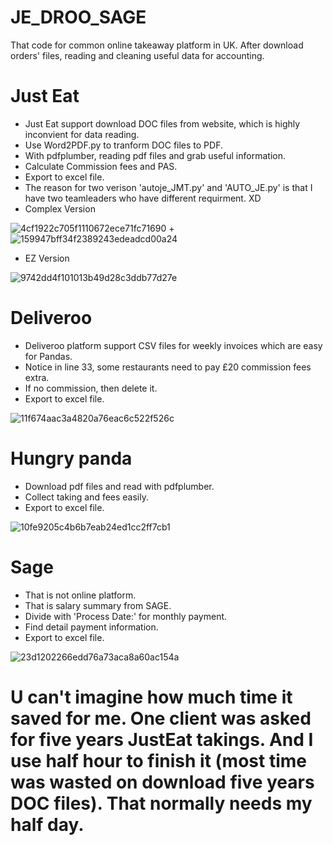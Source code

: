 # JE_DROO_SAGE
That code for common online takeaway platform in UK. After download orders' files, reading and cleaning useful data for accounting.

# Just Eat
* Just Eat support download DOC files from website, which is highly inconvient for data reading.
* Use Word2PDF.py to tranform DOC files to PDF.
* With pdfplumber, reading pdf files and grab useful information.
* Calculate Commission fees and PAS.
* Export to excel file.
* The reason for two verison 'autoje_JMT.py' and 'AUTO_JE.py' is that I have two teamleaders who have different requirment. XD
* Complex Version

![4cf1922c705f1110672ece71fc71690](https://github.com/J1ahw/JE_DROO_SAGE/assets/123384453/ec8f9f64-e23f-4908-87a4-e9e92e853251)  +  ![159947bff34f2389243edeadcd00a24](https://github.com/J1ahw/JE_DROO_SAGE/assets/123384453/2f2c078c-e1d3-4f9c-9e11-975c33a25500)

* EZ Version

![9742dd4f101013b49d28c3ddb77d27e](https://github.com/J1ahw/JE_DROO_SAGE/assets/123384453/c9a5d532-e9ad-4ab3-a8d2-7b2a721ccb06)

# Deliveroo
* Deliveroo platform support CSV files for weekly invoices which are easy for Pandas.
* Notice in line 33, some restaurants need to pay £20 commission fees extra.
* If no commission, then delete it.
* Export to excel file.

![11f674aac3a4820a76eac6c522f526c](https://github.com/J1ahw/JE_DROO_SAGE/assets/123384453/1ed67b05-234f-4a88-9890-b4d006bae54f)

# Hungry panda
* Download pdf files and read with pdfplumber.
* Collect taking and fees easily.
* Export to excel file.

![10fe9205c4b6b7eab24ed1cc2ff7cb1](https://github.com/J1ahw/JE_DROO_SAGE/assets/123384453/3765f934-8a74-440b-a202-9f4e2efe21f9)

# Sage
* That is not online platform.
* That is salary summary from SAGE.
* Divide with 'Process Date:' for monthly payment.
* Find detail payment information.
* Export to excel file.

![23d1202266edd76a73aca8a60ac154a](https://github.com/J1ahw/JE_DROO_SAGE/assets/123384453/58a30d5c-3a06-49ab-8de0-e447138f1a27)

# U can't imagine how much time it saved for me. One client was asked for five years JustEat takings. And I use half hour to finish it (most time was wasted on download five years DOC files). That normally needs my half day.
